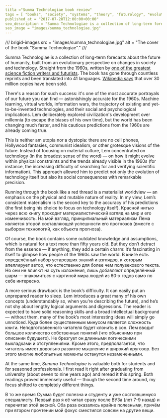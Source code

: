 ```yaml
---
titla ="Summa Technologiae book review"
tags = [ "books", "society", "systems", "theory", "futurology", "evolution", "interesting", "best", "popular-philosophy-books"]
published_at = "2017-07-28T12:00:00+00:00"
seo_description = "Summa Technologiae is a collection of long-term forecasts for the development of humanity, from the perspective of an evolutionary view on society and technology."
seo_image = "images/summa_technologiae.jpg"
---
```


/// brigid-images
src = "images/summa_technologiae.jpg"
alt = "The cover of the book \"Summa Technologiae\"."
///

Summa Technologiae is a collection of long-term forecasts about the future of humanity, built from an evolutionary perspective on changes in society and technology. Straight from the 1960s, written by [one of the greatest science fiction writers and futurists](https://en.wikipedia.org/wiki/Stanisław_Lem). The book has gone through countless reprints and been translated into 41 languages. [Wikipedia says](https://en.wikipedia.org/wiki/Summa_Technologiae) that over 30 million copies have been sold.

There's a reason for such success: it's one of the most accurate portrayals of our future you can find — astonishingly accurate for the 1960s. Machine learning, virtual worlds, information wars, the trajectory of existing and yet-to-be-invented technologies, and their social and psychological implications. Lem deliberately explored civilization's development over millennia (to escape the biases of his own time), but the world has been changing much faster, and his cautious predictions from the 1960s are already coming true.

<!-- more -->

This is neither am utopia nor a dystopia: there are no cell phones, Hollywood fantasies, communist idealism, or other grotesque visions of the future. Instead of focusing on material culture, Lem concentrated on technology (in the broadest sense of the word) — on how it might evolve within physical constraints and the trends already visible in the 1960s (for instance, the increasing difficulty of searching for and verifying scientific information). This approach allowed him to predict not only the evolution of technology itself but also its social consequences with remarkable precision.

Running through the book like a red thread is a materialist worldview — an emphasis on the physical and mutable nature of reality. In my view, Lem’s consistent materialism is the second key to the accuracy of his predictions (the first being his choice to focus on technology itself).
Красной нитью через всю книгу проходит материалистический взгляд на мир и его изменчивость. На мой взгляд, принципиальный материализм Лема является второй составляющей успешности его прогнозов (вместе с выбором технологий, как объекта прогноза).

Of course, the book contains some outdated knowledge and assumptions, which is natural for a text more than fifty years old. But they don’t detract from the essence — if anything, they add a certain charm: it’s fascinating in itself to glimpse how people of the 1960s saw the world.
В книге есть определённый набор устаревших знаний и взглядов, к которым апеллирует автор, что естественно для более чем полувекового текста. Но они не влияют на суть изложения, лишь добавляют определённый шарм — знакомиться с картиной мира людей из 60-х годов само по себе интересно.

A more serious drawback is the book’s difficulty. It can easily put an unprepared reader to sleep. Lem introduces a great many of his own concepts (understandably so, when you’re describing the future), and he’s not shy about lengthy logical arguments and digressions. The reader is expected to have solid reasoning skills and a broad intellectual background — without them, many of the book’s most interesting ideas will simply go unnoticed.
Куда более существенным минусом является сложность книги. Неподготовленного читателя будет клонить в сон. Лем вводит большое количество собственных понятий (что объяснимо при описании будущего). Не брезгует он длинными логическими выкладками и отступлениями. Кроме этого, предполагается, что читатель имеет довольно развитое мышление и широкий кругозор. Без этого многие любопытные моменты останутся незамеченными.

At the same time, *Summa Technologiae* is valuable both for students and for seasoned professionals. I first read it right after graduating from university (about seven to nine years ago) and reread it this spring. Both readings proved immensely useful — though the second time around, my focus shifted to completely different things.

В то же время Сумма будет полезна и студенту и уже состоявшемуся специалисту. Первый раз я её читал сразу после ВУЗа (лет 7-9 назад) и перечитал этой весной. Оба раза оказались крайне полезными, причём при втором прочтении мой фокус сместился совсем на другие вещи.
